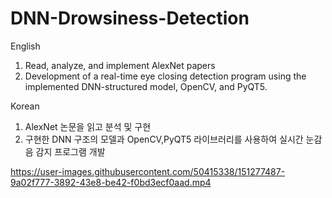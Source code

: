 # DNN-Drowsiness-Detection

English
1. Read, analyze, and implement AlexNet papers
2. Development of a real-time eye closing detection program using the implemented DNN-structured model, OpenCV, and PyQT5.

Korean
1. AlexNet 논문을 읽고 분석 및 구현
2. 구현한 DNN 구조의 모델과 OpenCV,PyQT5 라이브러리를 사용하여 실시간 눈감음 감지 프로그램 개발 


https://user-images.githubusercontent.com/50415338/151277487-9a02f777-3892-43e8-be42-f0bd3ecf0aad.mp4

